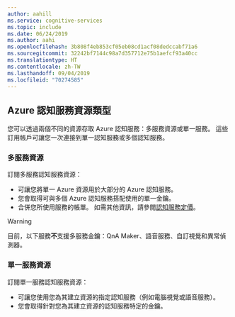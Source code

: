 ```yaml
---
author: aahill
ms.service: cognitive-services
ms.topic: include
ms.date: 06/24/2019
ms.author: aahi
ms.openlocfilehash: 3b808f4eb853cf05eb08cd1acf08dedccabf71a6
ms.sourcegitcommit: 32242bf7144c98a7d357712e75b1aefcf93a40cc
ms.translationtype: HT
ms.contentlocale: zh-TW
ms.lasthandoff: 09/04/2019
ms.locfileid: "70274585"
---
```

## <a name="azure-cognitive-service-resource-types"></a>Azure 認知服務資源類型

<!-- > [!NOTE]
> Subscription owners can disable the creation of Cognitive Services resources for resource groups and subscriptions by applying [Azure policy](https://docs.microsoft.com/azure/governance/policy/overview#policy-definition), assigning a “Not allowed resource types” policy definition, and specifying **Microsoft.CognitiveServices/accounts** as the target resource type. -->
您可以透過兩個不同的資源存取 Azure 認知服務：多服務資源或單一服務。 這些訂用帳戶可讓您一次連接到單一認知服務或多個認知服務。

### <a name="multi-service-resource"></a>多服務資源

訂閱多服務認知服務資源：
* 可讓您將單一 Azure 資源用於大部分的 Azure 認知服務。
* 您會取得可與多個 Azure 認知服務搭配使用的單一金鑰。
* 合併您所使用服務的帳單。 如需其他資訊，請參閱[認知服務定價](https://azure.microsoft.com/pricing/details/cognitive-services/)。

>[!WARNING]
> 目前，以下服務**不**支援多服務金鑰：QnA Maker、語音服務、自訂視覺和異常偵測器。

### <a name="single-service-resource"></a>單一服務資源

訂閱單一服務認知服務資源：
* 可讓您使用您為其建立資源的指定認知服務（例如電腦視覺或語音服務）。
* 您會取得針對您為其建立資源的認知服務特定的金鑰。